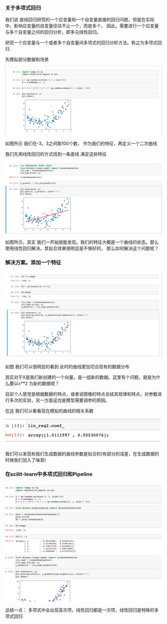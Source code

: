 ### 关于多项式回归

我们说 直线回归研究的一个应变量和一个自变量直接的回归问题，但是在实际中，影响应变量的自变量往往不止一个，而是多个，
因此。需要进行一个应变量与多个自变量之间的回归分析，即多元线性回归。

研究一个应变量与一个或者多个自变量间多项式的回归分析方法。称之为多项式回归

先模拟部分数据和场景

![img.png](img/mutil/img.png)

如图所示 我们在-3，3之间取100个数， 作为我们的特征，再定义一个二次曲线

我们先用线性回归的方式找到一条直线 满足这些特征

![img_1.png](img/mutil/img_1.png)

如图所示，其实 我们一开始就能发现。我们的特征大概是一个曲线的状态。那么使用线性回归解决。其拟合效果很明显是不够好的，
那么如何解决这个问题呢？

### 解决方案。添加一个特征

![img_2.png](img/mutil/img_2.png)

如图 我们可以很明显的看到 此时的曲线更加切合现有的数据分布

其实对于X是我们新创建的一个向量。是一组新的数据。这里有个问题，就是为什么要以x**2 为新的数据呢？

目前个人感觉是根据数据的特点，或者说图像的特点总结其规律和特点，对参数进行多次的实验，另一方面这也是模型需要调参的原因。


在这 我们可以看看现在模拟的曲线的相关系数

![img.png](img/mutil/img22.png)

我们可以发现和我们生成数据的曲线参数是拟合的(有部分的误差，在生成数据的时候我们加入了噪音)

### 在scilit-learn中多项式回归和Pipeline

![img_1.png](img/mutil/img_11.png)

总结一点： 多项式中会出现高次项，线性回归都是一次项，线性回归是特殊的多项式回归